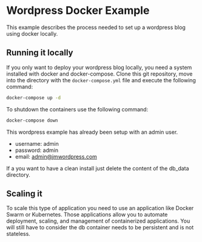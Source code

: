 # Wordpress Docker Example
This example describes the process needed to set up a wordpress blog using docker locally.

## Running it locally
If you only want to deploy your wordpress blog locally, you need a system installed with docker and docker-compose.
Clone this git repository, move into the directory with the `docker-compose.yml` file and execute the following command:
```bash
docker-compose up -d
```
To shutdown the containers use the following command:
```bash
docker-compose down
```

This wordpress example has already been setup with an admin user.
* username: admin
* password: admin
* email: admin@jmwordpress.com

If a you want to have a clean install just delete the content of the db_data directory.

## Scaling it
To scale this type of application you need to use an application like Docker Swarm or Kubernetes. Those applications allow you to automate deployment, scaling, and management of containerized applications. You will still have to consider the db container needs to be persistent and is not stateless.
